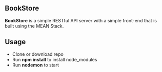 ## BookStore

**BookStore** is a simple RESTful API server with a simple front-end that is built using the MEAN Stack.

## Usage ##
- Clone or download repo
- Run **npm install** to install node_modules
- Run **nodemon** to start
